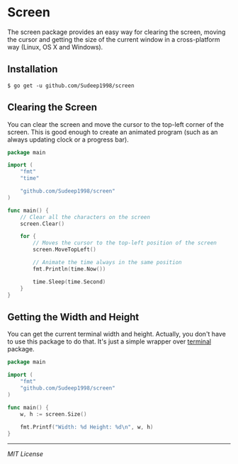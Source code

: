 # Screen

The screen package provides an easy way for clearing the screen, moving the cursor and getting the size of the current window in a cross-platform way (Linux, OS X and Windows).

## Installation

```
$ go get -u github.com/Sudeep1998/screen
```

## Clearing the Screen

You can clear the screen and move the cursor to the top-left corner of the screen. This is good enough to create an animated program (such as an always updating clock or a progress bar).

```go
package main

import (
	"fmt"
	"time"

	"github.com/Sudeep1998/screen"
)

func main() {
	// Clear all the characters on the screen
	screen.Clear()

	for {
		// Moves the cursor to the top-left position of the screen
		screen.MoveTopLeft()

		// Animate the time always in the same position
		fmt.Println(time.Now())

		time.Sleep(time.Second)
	}
}
```

## Getting the Width and Height

You can get the current terminal width and height. Actually, you don't have to use this package to do that. It's just a simple wrapper over [terminal](https://godoc.org/golang.org/x/crypto/ssh/terminal) package.

```go
package main

import (
	"fmt"
	"github.com/Sudeep1998/screen"
)

func main() {
	w, h := screen.Size()
    
	fmt.Printf("Width: %d Height: %d\n", w, h)
}
```

---

_MIT License_
